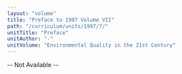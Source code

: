 ```yaml
---
layout: "volume"
title: "Preface to 1997 Volume VII"
path: "/curriculum/units/1997/7/"
unitTitle: "Preface"
unitAuthor: "-"
unitVolume: "Environmental Quality in the 21st Century"
---
```

<body>
<p>
-- Not Available --
</p>
</body>